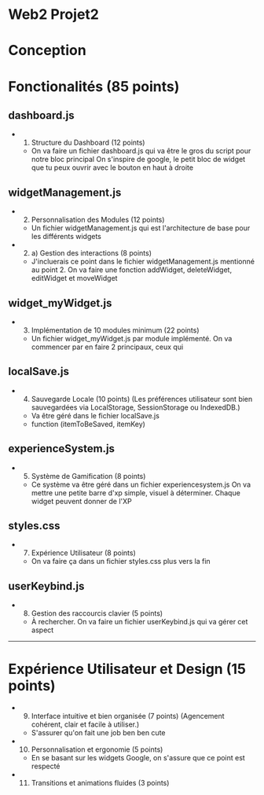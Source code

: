 # Web2 Projet2

# Conception
# Fonctionalités (85 points)

## dashboard.js
- 1. Structure du Dashboard (12 points)
    *   On va faire un fichier dashboard.js qui va être le gros du script pour notre bloc principal
    On s'inspire de google, le petit bloc de widget que tu peux ouvrir avec le bouton en haut à droite

## widgetManagement.js
- 2. Personnalisation des Modules (12 points)
    *   Un fichier widgetManagement.js qui est l'architecture de base pour les différents widgets

- 2. a) Gestion des interactions (8 points)
    * J'incluerais ce point dans le fichier widgetManagement.js mentionné au point 2. On va faire une fonction addWidget, deleteWidget, editWidget et moveWidget

## widget_myWidget.js
- 3. Implémentation de 10 modules minimum (22 points)
    *   Un fichier widget_myWidget.js par module implémenté. On va commencer par en faire 2 principaux, ceux qui 

## localSave.js
- 4. Sauvegarde Locale (10 points) (Les préférences utilisateur sont bien sauvegardées via LocalStorage, SessionStorage ou IndexedDB.)
    *   Va être géré dans le fichier localSave.js
    * function (itemToBeSaved, itemKey)
    
## experienceSystem.js
- 5. Système de Gamification (8 points)
    * Ce système va être géré dans un fichier experiencesystem.js
    On va mettre une petite barre d'xp simple, visuel à déterminer. Chaque widget peuvent donner de l'XP

## styles.css
- 7. Expérience Utilisateur (8 points)
    * On va faire ça dans un fichier styles.css plus vers la fin

## userKeybind.js
- 8. Gestion des raccourcis clavier (5 points)
    * À rechercher. On va faire un fichier userKeybind.js qui va gérer cet aspect


----
# Expérience Utilisateur et Design (15 points)
- 9. Interface intuitive et bien organisée (7 points) (Agencement cohérent, clair et facile à utiliser.)
    * S'assurer qu'on fait une job ben ben cute

- 10. Personnalisation et ergonomie (5 points)
    * En se basant sur les widgets Google, on s'assure que ce point est respecté

- 11. Transitions et animations fluides (3 points)